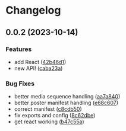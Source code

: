 # Changelog

## 0.0.2 (2023-10-14)


### Features

* add React ([42b46d1](https://github.com/ascorbic/chalkstream/commit/42b46d1e6d13160ede5980d7f98fc939f71894db))
* new API! ([caba23a](https://github.com/ascorbic/chalkstream/commit/caba23a025901056097f296d076d880d906ccd61))


### Bug Fixes

* better media sequence handling ([aa7a840](https://github.com/ascorbic/chalkstream/commit/aa7a8407078b7a2d87a8321fbc99cec8bf6fcf74))
* better poster manifest handling ([e68c607](https://github.com/ascorbic/chalkstream/commit/e68c607849b0e643290bfea7ac4fb0ce3104fa77))
* correct manifest ([c8cdb50](https://github.com/ascorbic/chalkstream/commit/c8cdb50f39c54cf7ff44b7be9d8e7babda3875e4))
* fix exports and config ([8c62dbe](https://github.com/ascorbic/chalkstream/commit/8c62dbe917fe98bb2ec7e55a4bc453df2fa979fb))
* get react working ([b47c55a](https://github.com/ascorbic/chalkstream/commit/b47c55aa5353e89ffb159c5f80b28fad99b84aae))
